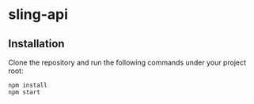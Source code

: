 # sling-api

## Installation

Clone the repository and run the following commands under your project root:

```shell
npm install
npm start
```
